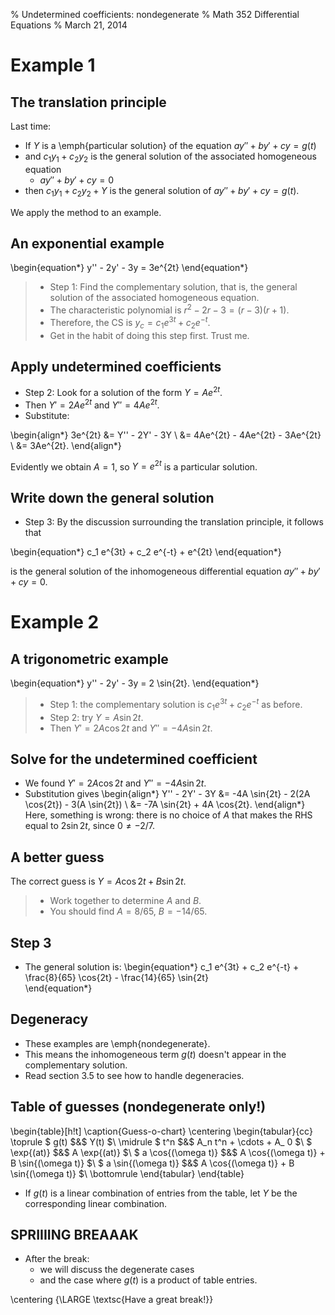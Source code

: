 % Undetermined coefficients: nondegenerate
% Math 352 Differential Equations
% March 21, 2014

# Example 1

## The translation principle

Last time:

- If $Y$ is a \emph{particular solution} of the equation
$ay'' + by' + cy = g(t)$
- and $c_1 y_1 + c_2 y_2$ is the general solution of the associated
homogeneous equation 
    - $ay'' + by' + cy = 0$
- then $c_1 y_1 + c_2 y_2 + Y$ is the general solution of 
$ay'' + by' + cy = g(t)$.

We apply the method to an example.

## An exponential example

\begin{equation*}
    y'' - 2y' - 3y = 3e^{2t}
\end{equation*}

> - Step 1: Find the complementary solution, that is,
the general solution of the associated homogeneous
equation.
> - The characteristic polynomial is $r^2 - 2r - 3 =
(r-3)(r+1)$.
> - Therefore, the CS is $y_c = c_1 e^{3t} + c_2 e^{-t}$.
> - Get in the habit of doing this step first. Trust me.

## Apply undetermined coefficients

- Step 2: Look for a solution of the form $Y = Ae^{2t}$. 
- Then $Y' = 2Ae^{2t}$ and $Y'' = 4Ae^{2t}$.
- Substitute:

\begin{align*}
    3e^{2t} &= Y'' - 2Y' - 3Y \\
            &= 4Ae^{2t} - 4Ae^{2t} - 3Ae^{2t} \\
            &= 3Ae^{2t}.
\end{align*}

Evidently we obtain $A = 1$, so $Y = e^{2t}$ is a particular solution.

## Write down the general solution

- Step 3: By the discussion surrounding the translation principle, 
it follows that

\begin{equation*}
    c_1 e^{3t} + c_2 e^{-t} + e^{2t}
\end{equation*}

is the general solution of the inhomogeneous differential equation
$ay'' + by' + cy = 0$.

# Example 2

## A trigonometric example

\begin{equation*}
    y'' - 2y' - 3y = 2 \sin{2t}.
\end{equation*}

> - Step 1: the complementary solution is $c_1 e^{3t} + c_2 e^{-t}$
as before.
> - Step 2: try $Y = A \sin{2t}$.
> - Then $Y' = 2A \cos{2t}$ and $Y'' = -4A \sin{2t}$.

## Solve for the undetermined coefficient

- We found $Y' = 2A \cos{2t}$ and $Y'' = -4A \sin{2t}$.
- Substitution gives 
\begin{align*}
    Y'' - 2Y' - 3Y &= -4A \sin{2t} - 2(2A \cos{2t}) - 3(A \sin{2t}) \\
                    &= -7A \sin{2t} + 4A \cos{2t}.
\end{align*}
Here, something is wrong: there is no choice of $A$ that makes 
the RHS equal to $2 \sin {2t}$, since $0 \ne -2/7$.

## A better guess

The correct guess is $Y = A \cos{2t} + B \sin{2t}$.

> - Work together to determine $A$ and $B$.
> - You should find $A = 8/65$, $B = -14/65$.

## Step 3

- The general solution is:
\begin{equation*}
    c_1 e^{3t} + c_2 e^{-t} + \frac{8}{65} \cos{2t} - 
    \frac{14}{65} \sin{2t}  
\end{equation*}

## Degeneracy

- These examples are \emph{nondegenerate}. 
- This means the inhomogeneous term $g(t)$ doesn't
appear in the complementary solution. 
- Read section 3.5 to see how to handle degeneracies.

## Table of guesses (nondegenerate only!)

\begin{table}[h!t]
    \caption{Guess-o-chart}
    \centering
    \begin{tabular}{cc}
        \toprule
        $ g(t) $&$ Y(t) $\\
        \midrule
        $ t^n $&$ A_n t^n + \cdots + A_ 0 $\\
        $ \exp{(at)} $&$ A \exp{(at)} $\\
        $ a \cos{(\omega t)} $&$ A \cos{(\omega t)} + B \sin{(\omega t)} $\\
        $ a \sin{(\omega t)} $&$ A \cos{(\omega t)} + B \sin{(\omega t)} $\\
    \bottomrule
\end{tabular}
\end{table}

- If $g(t)$ is a linear combination of entries from the table,
let $Y$ be the corresponding linear combination.

## SPRIIIING BREAAAK

- After the break:
    - we will discuss the degenerate cases
    - and the case where $g(t)$ is a product of table entries.

\centering {\LARGE \textsc{Have a great break!}}
